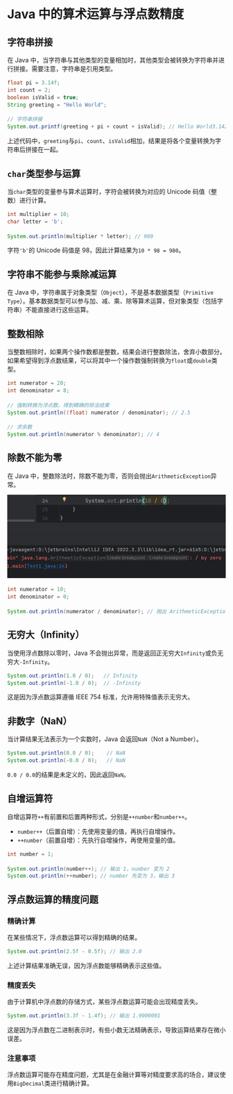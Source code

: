 # Java 中的算术运算与浮点数精度

## 字符串拼接

在 Java 中，当字符串与其他类型的变量相加时，其他类型会被转换为字符串并进行拼接。需要注意，字符串是引用类型。

```java
float pi = 3.14f;
int count = 2;
boolean isValid = true;
String greeting = "Hello World";

// 字符串拼接
System.out.printf(greeting + pi + count + isValid); // Hello World3.142true
```

上述代码中，`greeting`与`pi`、`count`、`isValid`相加，结果是将各个变量转换为字符串后拼接在一起。

## `char`类型参与运算

当`char`类型的变量参与算术运算时，字符会被转换为对应的 Unicode 码值（整数）进行计算。

```java
int multiplier = 10;
char letter = 'b';

System.out.println(multiplier * letter); // 980
```

字符`'b'`的 Unicode 码值是 98，因此计算结果为`10 * 98 = 980`。

## 字符串不能参与乘除减运算

在 Java 中，字符串属于对象类型（`Object`），不是基本数据类型（`Primitive Type`）。基本数据类型可以参与加、减、乘、除等算术运算，但对象类型（包括字符串）不能直接进行这些运算。

## 整数相除

当整数相除时，如果两个操作数都是整数，结果会进行整数除法，舍弃小数部分。如果希望得到浮点数结果，可以将其中一个操作数强制转换为`float`或`double`类型。

```java
int numerator = 20;
int denominator = 8;

// 强制转换为浮点数，得到精确的除法结果
System.out.println((float) numerator / denominator); // 2.5

// 求余数
System.out.println(numerator % denominator); // 4
```

## 除数不能为零

在 Java 中，整数除法时，除数不能为零，否则会抛出`ArithmeticException`异常。

![](../images/01fa7c1396f81545f1b7ea3c72ddfa63.png)

```java
int numerator = 10;
int denominator = 0;

System.out.println(numerator / denominator); // 抛出 ArithmeticException: / by zero
```

## 无穷大（Infinity）

当使用浮点数除以零时，Java 不会抛出异常，而是返回正无穷大`Infinity`或负无穷大`-Infinity`。

```java
System.out.println(1.0 / 0);   // Infinity
System.out.println(-1.0 / 0);  // -Infinity
```

这是因为浮点数运算遵循 IEEE 754 标准，允许用特殊值表示无穷大。

## 非数字（NaN）

当计算结果无法表示为一个实数时，Java 会返回`NaN`（Not a Number）。

```java
System.out.println(0.0 / 0);    // NaN
System.out.println(-0.0 / 0);   // NaN
```

`0.0 / 0.0`的结果是未定义的，因此返回`NaN`。

## 自增运算符

自增运算符`++`有前置和后置两种形式，分别是`++number`和`number++`。

- `number++`（后置自增）：先使用变量的值，再执行自增操作。
- `++number`（前置自增）：先执行自增操作，再使用变量的值。

```java
int number = 1;

System.out.println(number++); // 输出 1，number 变为 2
System.out.println(++number); // number 先变为 3，输出 3
```

## 浮点数运算的精度问题

### 精确计算

在某些情况下，浮点数运算可以得到精确的结果。

```java
System.out.println(2.5f - 0.5f); // 输出 2.0
```

上述计算结果准确无误，因为浮点数能够精确表示这些值。

### 精度丢失

由于计算机中浮点数的存储方式，某些浮点数运算可能会出现精度丢失。

```java
System.out.println(3.3f - 1.4f); // 输出 1.9000001
```

这是因为浮点数在二进制表示时，有些小数无法精确表示，导致运算结果存在微小误差。

### 注意事项

浮点数运算可能存在精度问题，尤其是在金融计算等对精度要求高的场合，建议使用`BigDecimal`类进行精确计算。
